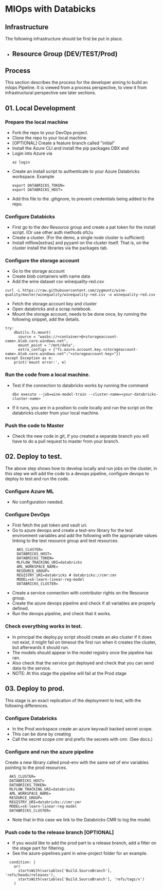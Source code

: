 # MlOps with Databicks

## Infrastructure 
The following infrastructure should be first be put in place. 
- Resource Group (DEV/TEST/Prod)
  - 


## Process

This section describes the process for the developer aiming to build an mlops
Pipeline. It is viewed from a process perspective, to view it from
infrastructural perspective see later sections.

## 01. Local Development

### Prepare the local machine

- Fork the repo to your DevOps project. 
- Clone the repo to your local machine. 
- [OPTIONAL] Create a feature branch called "initial"
- Install the Azure CLI  and install the pip packages DBX and 
- Login into Azure via 
  ```{bash}
  az login
  ```
- Create an install script to authenticate to your Azure Databricks workspace. 
  Example
  ````{bash}
  export DATABRICKS_TOKEN= 
  export DATABRICKS_HOST= 
  `````
- Add this file to the .gitignore, to prevent credentials being added to the repo.

### Configure Databicks 
- First go to the dev Resource group and create a pat token for the install script. (Or use other auth methods ofc)u
- Create a cluster. (For the demo, a single node cluster is sufficient)
- Install mlflow[extras] and pyyaml on the cluster itself. That is, on the cluster install the libraries via the packages tab. 

### Configure the storage account
- Go to the storage account 
- Create blob containers with name data 
- Add the wine dataset csv winequality-red.csv
```{bash}
curl -L https://raw.githubusercontent.com/zygmuntz/wine-quality/master/winequality/winequality-red.csv -o winequality-red.csv
```
- Fetch the storage account key and cluster
- Open databricks and a scrap notebook.
- Mount the storage account, needs to be done once, by running the following snippet, add the details.

```{python}
try: 
    dbutils.fs.mount(
      source = "wasbs://<container>@<storageaccount-name>.blob.core.windows.net",
      mount_point = "/mnt/data",
      extra_configs = {"fs.azure.account.key.<storageaccount-name>.blob.core.windows.net":"<storageaccount-key>"})
except Exception as e:  
    print('mount error:', e)
```

### Run the code from a local machine. 
- Test if the connection to databricks works by running the command 
  ```{bash}
  dbx execute --job=wine-model-train --cluster-name=<your-databricks-cluster-name>
  ```
- If it runs, you are in a position to code locally and run the script on the databricks cluster 
from your local machine.

### Push the code to Master

- Check the new code in git, if you created a separate branch you will have to do a pull request to 
  master from your branch. 

## 02. Deploy to test.
The above step shows how to develop locally and run jobs on the cluster, in this step we will add 
the code to a devops pipeline, configure devops to deploy to test and run the code. 

### Configure Azure ML 
- No configuration needed.

### Configure DevOps
- First fetch the pat token and vault uri. 
- Go to azure devops and create a test-env library for the test environment variables and add the following 
  with the appropriate values linking to the test resource group and test resources.
  ```{bash}
    AKS_CLUSTER=
    DATABRICKS_HOST=
    DATABRICKS_TOKEN=
    MLFLOW_TRACKING_URI=databricks
    AML_WORKSPACE_NAME=
    RESOURCE_GROUP=
    REGISTRY_URI=databricks # databricks://cmr:cmr
    MODEL=sk-learn-linear-reg-model
    DATABRICKS_CLUSTER=
  ```
- Create a service connection with contributor rights on the Resource group.
- Create the azure devops pipeline and check if all variables are properly defined.
- Run the devops pipeline, and check that it works. 

### Check everything works in test. 
- In principal the deploy.py script should create an aks cluster if it does not exist, 
  it might fail on timeout the first run when it creates the cluster, but afterwards it 
  should run. 
- The models should appear in the model registry once the pipeline has ran. 
- Also check that the service got deployed and check that you can send data to the service. 
- NOTE: At this stage the pipeline will fail at the Prod stage 


## 03. Deploy to prod.

This stage is an exact replication of the deployment to test, with the following differences.

### Configure Databricks
- In the Prod workspace create an azure keyvault backed secret scope.
- This can be done by creating 
- Call the secret scope cmr and prefix the secrets with cmr. (See docs.)

### Configure and run the azure pipeline
Create a new library called prod-env with the same set of env variables pointing 
to the prod resources. 
  
  ```{bash}
    AKS_CLUSTER=
    DATABRICKS_HOST=
    DATABRICKS_TOKEN=
    MLFLOW_TRACKING_URI=databricks
    AML_WORKSPACE_NAME=
    RESOURCE_GROUP=
    REGISTRY_URI=databricks://cmr:cmr
    MODEL=sk-learn-linear-reg-model
    DATABRICKS_CLUSTER=
  ```
- Note that in this case we link to the Databricks CMR to log the model. 

### Push code to the release branch [OPTIONAL]
- If you would like to add the prod part to a release branch, add a filter on the stage part for filtering.
- See the azure-pipelines.yaml in wine-project folder for an example.
```{yaml}
  condition: |
    or(
      startsWith(variables['Build.SourceBranch'], 'refs/heads/releases'),
      startsWith(variables['Build.SourceBranch'], 'refs/tags/v')
    )
```
